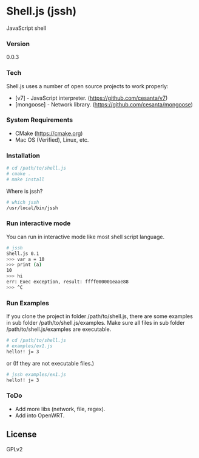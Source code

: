# Shell.js (jssh)
JavaScript shell

### Version
0.0.3

### Tech
Shell.js uses a number of open source projects to work properly:

* [v7] - JavaScript interpreter. (https://github.com/cesanta/v7)
* [mongoose] - Network library. (https://github.com/cesanta/mongoose)


### System Requirements

- CMake (https://cmake.org)
- Mac OS (Verified), Linux, etc.

### Installation

```sh
# cd /path/to/shell.js
# cmake .
# make install
```
Where is jssh?
```sh
# which jssh
/usr/local/bin/jssh
```

### Run interactive mode
You can run in interactive mode like most shell script language.
```sh
# jssh
Shell.js 0.1
>>> var a = 10
>>> print (a)
10 
>>> hi
err: Exec exception, result: ffff000001eaae88
>>> ^C
```

### Run Examples
If you clone the project in folder /path/to/shell.js, there
are some examples in sub folder /path/to/shell.js/examples.
Make sure all files in sub folder /path/to/shell.js/examples are
executable.
```sh
# cd /path/to/shell.js
# examples/ex1.js
hello!! j= 3
```
or (If they are not executable files.)
```sh
# jssh examples/ex1.js
hello!! j= 3
```

### ToDo
- Add more libs (network, file, regex).
- Add into OpenWRT.

License
---
GPLv2

